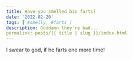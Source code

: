 ```yaml
---
title: Have you smelled his farts?
date: '2022-02-20'
tags: [ #smelly, #farts ]
description: Goddamn they're bad...
permalink: posts/{{ title | slug }}/index.html
---
```


I swear to god, if he farts one more time!